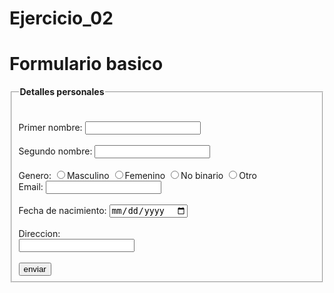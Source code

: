 # Ejercicio_02

<index class="html"></index>

<html>

<head>
    <title>Ejercicio 2 </title>
    <h1>Formulario basico</h1>
    
</head>
<body>
    <fieldset> 
    
<legend><strong>Detalles personales</strong></legend>
<br>
<br>
Primer nombre:
<input type="text" size="20">
<br>
<br>
Segundo nombre:
<input type="text" size="20">
<br>
<br>
Genero:
<input type="radio" value="1">Masculino
<input type="radio" value="2">Femenino
<input type="radio" value="3">No binario
<input type="radio" value="3">Otro
<br>
Email:
<input type="email" size="20">
<br>
<br>
Fecha de nacimiento:
<input type="date" size="20">
<br>
<br>
Direccion:
<br>
<input type="text" size="20">
<br>
<br>
<input type="submit" value="enviar">
    </fieldset>


</body>
